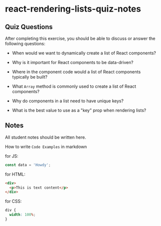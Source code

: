 # react-rendering-lists-quiz-notes

## Quiz Questions

After completing this exercise, you should be able to discuss or answer the following questions:

- When would we want to dynamically create a list of React components?

- Why is it important for React components to be data-driven?

- Where in the component code would a list of React components typically be built?

- What `Array` method is commonly used to create a list of React components?

- Why do components in a list need to have unique keys?

- What is the best value to use as a "key" prop when rendering lists?

## Notes

All student notes should be written here.

How to write `Code Examples` in markdown

for JS:

```javascript
const data = 'Howdy';
```

for HTML:

```html
<div>
  <p>This is text content</p>
</div>
```

for CSS:

```css
div {
  width: 100%;
}
```
